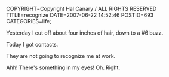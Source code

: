 COPYRIGHT=Copyright Hal Canary / ALL RIGHTS RESERVED
TITLE=recognize
DATE=2007-06-22 14:52:46
POSTID=693
CATEGORIES=life;

Yesterday I cut off about four inches of hair, down to a #6 buzz.

Today I got contacts.

They are not going to recognize me at work.

Ahh! There's something in my eyes! Oh. Right.
